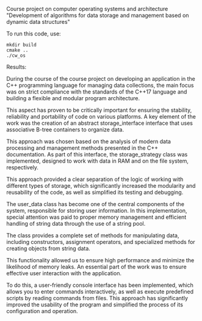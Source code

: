 Course project on computer operating systems and
architecture
"Development of algorithms for data storage and management
based on dynamic data structures"

To run this code, use:

```
mkdir build
cmake ..
./cw_os
```

Results:
  
  During the course of the course project on developing an application in the C++ programming language for managing data collections, the main focus was on strict compliance with the standards of the C++17 language and building a flexible and modular program architecture. 

This aspect has proven to be critically important for ensuring the stability, reliability and portability of code on various platforms.
A key element of the work was the creation of an abstract storage_interface interface that uses associative B-tree containers to organize data. 

This approach was chosen based on the analysis of modern data processing and management methods presented in the C++ documentation. As part of this interface, the storage_strategy class was implemented, designed to work with data in RAM and on the file system, respectively. 

This approach provided a clear separation of the logic of working with different types of storage, which significantly increased the modularity and reusability of the code, as well as simplified its testing and debugging.

The user_data class has become one of the central components of the system, responsible for storing user information. 
In this implementation, special attention was paid to proper memory management and efficient handling of string data through the use of a string pool. 

The class provides a complete set of methods for manipulating data, including constructors, assignment operators, and specialized methods for creating objects from string data. 

This functionality allowed us to ensure high performance and minimize the likelihood of memory leaks.
An essential part of the work was to ensure effective user interaction with the application. 

To do this, a user-friendly console interface has been implemented, which allows you to enter commands interactively, as well as execute predefined scripts by reading commands from files. 
This approach has significantly improved the usability of the program and simplified the process of its configuration and operation.

